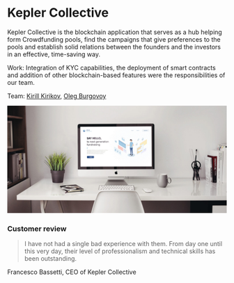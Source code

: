 # Kepler Collective

Kepler Collective is the blockchain application that serves as a hub helping form Crowdfunding pools, find the campaigns that give preferences to the pools and establish solid relations between the founders and the investors in an effective, time-saving way.

Work: Integration of KYC capabilities, the deployment of smart contracts and addition of other blockchain-based features were the responsibilities of our team.

Team: [Kirill Kirikov](../org/team/kirill-kirikov.md), [Oleg Burgovoy](../org/team/oleg-bugrovoy.md)

![](../.gitbook/assets/image%20%281%29.png)

### Customer review

> I have not had a single bad experience with them. From day one until this very day, their level of professionalism and technical skills has been outstanding.

Francesco Bassetti, CEO of Kepler Collective

